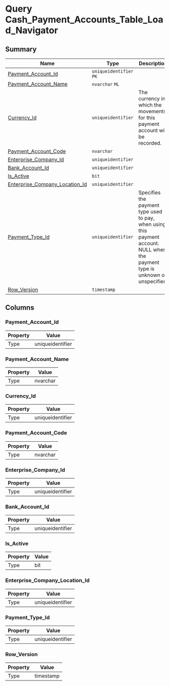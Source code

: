 # Query Cash_Payment_Accounts_Table_Load_Navigator


## Summary

| Name | Type | Description |
| - | - | --- |
|[Payment_Account_Id](#payment_account_id)|`uniqueidentifier` `PK`||
|[Payment_Account_Name](#payment_account_name)|`nvarchar` `ML`||
|[Currency_Id](#currency_id)|`uniqueidentifier` |The currency in which the movements for this payment account will be recorded.|
|[Payment_Account_Code](#payment_account_code)|`nvarchar` ||
|[Enterprise_Company_Id](#enterprise_company_id)|`uniqueidentifier` ||
|[Bank_Account_Id](#bank_account_id)|`uniqueidentifier` ||
|[Is_Active](#is_active)|`bit` ||
|[Enterprise_Company_Location_Id](#enterprise_company_location_id)|`uniqueidentifier` ||
|[Payment_Type_Id](#payment_type_id)|`uniqueidentifier` |Specifies the payment type used to pay, when using this payment account. NULL when the payment type is unknown or unspecified.|
|[Row_Version](#row_version)|`timestamp` ||

## Columns

### Payment_Account_Id

| Property | Value |
| - | - |
|Type|uniqueidentifier|

### Payment_Account_Name

| Property | Value |
| - | - |
|Type|nvarchar|

### Currency_Id

| Property | Value |
| - | - |
|Type|uniqueidentifier|

### Payment_Account_Code

| Property | Value |
| - | - |
|Type|nvarchar|

### Enterprise_Company_Id

| Property | Value |
| - | - |
|Type|uniqueidentifier|

### Bank_Account_Id

| Property | Value |
| - | - |
|Type|uniqueidentifier|

### Is_Active

| Property | Value |
| - | - |
|Type|bit|

### Enterprise_Company_Location_Id

| Property | Value |
| - | - |
|Type|uniqueidentifier|

### Payment_Type_Id

| Property | Value |
| - | - |
|Type|uniqueidentifier|

### Row_Version

| Property | Value |
| - | - |
|Type|timestamp|


